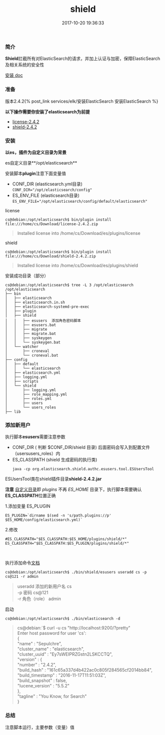 ﻿---
title: shield
date: 2017-10-20 19:36:33
tags: 
  - auth
  - safe
categories: 
 - ELK
 - elasticsearch
---

### 简介
  **Shield**拦截所有对ElasticSearch的请求，并加上认证与加密，保障ElasticSearch及相关系统的安全性

  [<span id='top'>安装 doc</span>]( https://www.elastic.co/guide/en/shield/2.4/installing-shield.html)

### 准备

版本2.4.2{% post_link services/elk/安装ElasticSearch 安装ElasticSearch %}
 <!--more--> 
**以下操作需要你安装了elasticsearch为前提**



* [license-2.4.2](https://download.elastic.co/elasticsearch/release/org/elasticsearch/plugin/license/2.4.2/license-2.4.2.zip)
* [shield-2.4.2](https://download.elastic.co/elasticsearch/release/org/elasticsearch/plugin/shield/2.4.2/shield-2.4.2.zip)

### 安装
**以es，插件为<span id='custom'>自定义</span>目录为背景**

es自定义目录**/opt/elasticsearch**

安装脚本**plugin**注意下面变量值

* CONF_DIR (elasticsearch.yml目录)
 `CONF_DIR="/opt/elasticsearch/config"`
* ES_ENV_FILE (elasticsearch目录)
 `ES_ENV_FILE="/opt/elasticsearch/config/default/elasticsearch"`

license
```
cs@debian:/opt/elasticsearch$ bin/plugin install file:///home/cs/Download/license-2.4.2.zip
```
>Installed license into /home/cs/Download/es/plugins/license


shield
```
cs@debian:/opt/elasticsearch$ bin/plugin install file:///home/cs/Download/shield-2.4.2.zip
```
 >Installed license into /home/cs/Download/es/plugins/shield

安装成功目录（部分）
```
cs@debian:/opt/elasticsearch$ tree -L 3 /opt/elasticsearch
/opt/elasticsearch
├── bin
│   ├── elasticsearch
│   ├── elasticsearch.in.sh
│   ├── elasticsearch-systemd-pre-exec
│   ├── plugin
│   ├── shield
│   │   ├── esusers  添加角色密码脚本
│   │   ├── esusers.bat
│   │   ├── migrate
│   │   ├── migrate.bat
│   │   ├── syskeygen
│   │   └── syskeygen.bat
│   └── watcher
│       ├── croneval
│       └── croneval.bat
├── config
│   ├── default
│   │   └── elasticsearch
│   ├── elasticsearch.yml
│   ├── logging.yml
│   ├── scripts
│   └── shield
│       ├── logging.yml
│       ├── role_mapping.yml
│       ├── roles.yml
│       ├── users
│       └── users_roles
├── lib
```

### 添加新用户

执行脚本**esusers**需要注意参数
* CONF_DIR ( 判断 $CONF_DIR/shield 目录)
   后面密码会写入到配置文件（usersusers_roles）内
* ES_CLASSPATH (shield 生成密码的执行类)
  ```
  java -cp org.elasticsearch.shield.authc.esusers.tool.ESUsersTool
  ```
  

ESUsersTool类在shield插件目录**shield-2.4.2.jar**

  **注意** [自定义目录](#custom)即 *plugins* 不再 *ES_HOME* 目录下，执行脚本需要确认**ES_CLASSPATH**位置正确

  1.添加变量 ES_PLUGIN
  ```shell
  ES_PLUGIN=`dirname $(sed -n 's/path.plugins://p'  $ES_HOME/config/elasticsearch.yml)`
  ```
   2.修改
  ```shell
#ES_CLASSPATH="$ES_CLASSPATH:$ES_HOME/plugins/shield/*"
ES_CLASSPATH="$ES_CLASSPATH:$ES_PLUGIN/plugins/shield/*"  
  ```

<br/>

执行添加命令[文档](#top)
```
cs@debian:/opt/elasticsearch$ ./bin/shield/esusers useradd cs -p cs@121 -r admin
```
>useradd 添加的新用户名 cs <br/>
-p  密码   cs@121    <br/>
-r  角色（role） admin  <br/>

启动
```
cs@debian:/opt/elasticsearch$ ./bin/elasticsearch -d
```
>cs@debian:`$ curl -u cs  "http://localhost:9200/?pretty"  <br/>
Enter host password for user 'cs': <br/>
{ <br/>
  "name" : "Sepulchre",<br/>
  "cluster_name" : "elasticsearch",<br/>
  "cluster_uuid" : "Ey7sWEIPRZGstn2LSKCCTQ",<br/>
  "version" : {<br/>
    "number" : "2.4.2",<br/>
    "build_hash" : "161c65a337d4b422ac0c805f284565cf2014bb84",<br/>
    "build_timestamp" : "2016-11-17T11:51:03Z",<br/>
    "build_snapshot" : false,<br/>
    "lucene_version" : "5.5.2"<br/>
  },<br/>
  "tagline" : "You Know, for Search"<br/>
}


### 总结
注意脚本运行，主要参数（变量）值
